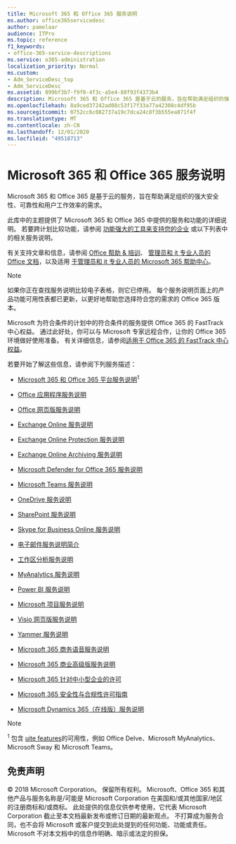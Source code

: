 ```yaml
---
title: Microsoft 365 和 Office 365 服务说明
ms.author: office365servicedesc
author: pamelaar
audience: ITPro
ms.topic: reference
f1_keywords:
- office-365-service-descriptions
ms.service: o365-administration
localization_priority: Normal
ms.custom:
- Adm_ServiceDesc_top
- Adm_ServiceDesc
ms.assetid: 899bf3b7-f9f0-4f3c-a5e4-88f93f4373b4
description: Microsoft 365 和 Office 365 是基于云的服务，旨在帮助满足组织的强大安全性、可靠性和用户工作效率的需求。
ms.openlocfilehash: 8a9ced37242ad08c53f17f33a77a42308c4df95b
ms.sourcegitcommit: 0752cc6c082737a19c7dca24c8f3b555ea871f4f
ms.translationtype: MT
ms.contentlocale: zh-CN
ms.lasthandoff: 12/01/2020
ms.locfileid: "49518713"
---
```

# <a name="microsoft-365-and-office-365-service-descriptions"></a>Microsoft 365 和 Office 365 服务说明 

Microsoft 365 和 Office 365 是基于云的服务，旨在帮助满足组织的强大安全性、可靠性和用户工作效率的需求。 
  
此库中的主题提供了 Microsoft 365 和 Office 365 中提供的服务和功能的详细说明。 若要跨计划比较功能，请参阅 [功能强大的工具来支持您的企业](https://go.microsoft.com/fwlink/?LinkID=799177&amp;clcid=0x409) 或以下列表中的相关服务说明。 
  
有关支持文章和信息，请参阅 [Office 帮助 & 培训](https://support.office.com/)、 [管理员和 it 专业人员的 Office 文档](https://docs.microsoft.com/office/)，以及适用 [于管理员和 it 专业人员的 Microsoft 365 帮助中心](https://docs.microsoft.com/microsoft-365/)。
  
> [!NOTE]
> 如果你正在查找服务说明比较电子表格，则它已停用。 每个服务说明页面上的产品功能可用性表都已更新，以更好地帮助您选择符合您的需求的 Office 365 版本。 
  
Microsoft 为符合条件的计划中的符合条件的服务提供 Office 365 的 FastTrack 中心权益。 通过此好处，你可以与 Microsoft 专家远程合作，让你的 Office 365 环境做好使用准备。 有关详细信息，请参阅[适用于 Office 365 的 FastTrack 中心权益](https://docs.microsoft.com/fasttrack/O365-fasttrack-benefit-for-office-365)。
  
若要开始了解这些信息，请参阅下列服务描述：
  
- [Microsoft 365 和 Office 365 平台服务说明](office-365-platform-service-description/office-365-platform-service-description.md)<sup>1</sup>

- [Office 应用程序服务说明](office-applications-service-description/office-applications-service-description.md)

- [Office 网页版服务说明](office-online-service-description/office-online-service-description.md)

- [Exchange Online 服务说明](exchange-online-service-description/exchange-online-service-description.md)

- [Exchange Online Protection 服务说明](exchange-online-protection-service-description/exchange-online-protection-service-description.md)

- [Exchange Online Archiving 服务说明](exchange-online-archiving-service-description/exchange-online-archiving-service-description.md)

- [Microsoft Defender for Office 365 服务说明](office-365-advanced-threat-protection-service-description.md)

- [Microsoft Teams 服务说明](teams-service-description.md)

- [OneDrive 服务说明](onedrive-for-business-service-description.md)

- [SharePoint 服务说明](sharepoint-online-service-description/sharepoint-online-service-description.md)

- [Skype for Business Online 服务说明](skype-for-business-online-service-description/skype-for-business-online-service-description.md)

- [电子邮件服务说明简介](briefing-service-description.md)

- [工作区分析服务说明](workplace-analytics-service-description.md)

- [MyAnalytics 服务说明](mya-service-description.md)

- [Power BI 服务说明](power-bi-service-description.md)

- [Microsoft 项目服务说明](project-online-service-description/project-online-service-description.md)

- [Visio 网页版服务说明](visio-online-service-description/visio-online-service-description.md)

- [Yammer 服务说明](yammer-service-description/yammer-service-description.md)

- [Microsoft 365 商务语音服务说明](microsoft-365-business-voice-service-description.md)

- [Microsoft 365 商业高级版服务说明](microsoft-365-service-descriptions/microsoft-365-business-service-description.md)

- [Microsoft 365 针对中小型企业的许可](microsoft-365-service-descriptions/licensing-microsoft-365-in-smb.md)

- [Microsoft 365 安全性与合规性许可指南](microsoft-365-service-descriptions/microsoft-365-tenantlevel-services-licensing-guidance/microsoft-365-security-compliance-licensing-guidance.md)

- [Microsoft Dynamics 365（在线版）服务说明](microsoft-dynamics-365-online-service-description.md)

> [!NOTE]
> <sup>1</sup> 包含 [uite features](https://docs.microsoft.com/office365/servicedescriptions/office-365-platform-service-description/office-365-suite-features)的可用性，例如 Office Delve、Microsoft MyAnalytics、Microsoft Sway 和 Microsoft Teams。
  
## <a name="disclaimer"></a>免责声明

&copy; 2018 Microsoft Corporation。 保留所有权利。 Microsoft、Office 365 和其他产品与服务名称是/可能是 Microsoft Corporation 在美国和/或其他国家/地区的注册商标和/或商标。 此处提供的信息仅供参考使用，它代表 Microsoft Corporation 截止至本文档最新发布或修订日期的最新观点。 不打算成为服务合同，也不会将 Microsoft 或客户提交到此处提到的任何功能、功能或责任。 Microsoft 不对本文档中的信息作明确、暗示或法定的担保。
 